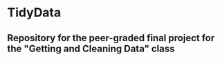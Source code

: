 # TidyData
## Repository for the peer-graded final project for the "Getting and Cleaning Data" class